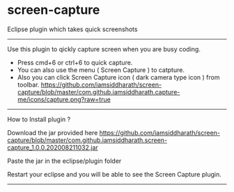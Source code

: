 # screen-capture
Eclipse plugin which takes quick screenshots

_______________________________________________________________________________________________________________________

Use this plugin to qickly capture screen when you are busy coding.

* Press cmd+6 or ctrl+6 to quick capture.
* You can also use the menu ( Screen Capture ) to catpture.
* Also you can click Screen Capture icon ( dark camera type icon ) from toolbar.
  https://github.com/iamsiddharath/screen-capture/blob/master/com.github.iamsiddharath.capture-me/icons/capture.png?raw=true


***********************************************************************************************************************

How to Install plugin ? 

Download the jar provided here https://github.com/iamsiddharath/screen-capture/blob/master/com.github.iamsiddharath.screen-capture_1.0.0.202008211032.jar

Paste the jar in the eclipse/plugin folder 

Restart your eclipse and you will be able to see the Screen Capture plugin.

_______________________________________________________________________________________________________________________
